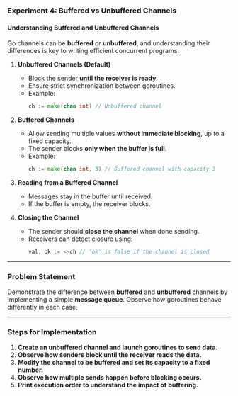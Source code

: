 ### **Experiment 4: Buffered vs Unbuffered Channels**  

#### **Understanding Buffered and Unbuffered Channels**  
Go channels can be **buffered** or **unbuffered**, and understanding their differences is key to writing efficient concurrent programs.  

1. **Unbuffered Channels (Default)**  
   - Block the sender **until the receiver is ready**.  
   - Ensure strict synchronization between goroutines.  
   - Example:  
     ```go
     ch := make(chan int) // Unbuffered channel
     ```  

2. **Buffered Channels**  
   - Allow sending multiple values **without immediate blocking**, up to a fixed capacity.  
   - The sender blocks **only when the buffer is full**.  
   - Example:  
     ```go
     ch := make(chan int, 3) // Buffered channel with capacity 3
     ```  

3. **Reading from a Buffered Channel**  
   - Messages stay in the buffer until received.  
   - If the buffer is empty, the receiver blocks.  

4. **Closing the Channel**  
   - The sender should **close the channel** when done sending.  
   - Receivers can detect closure using:  
     ```go
     val, ok := <-ch // 'ok' is false if the channel is closed
     ```  

---

### **Problem Statement**  
Demonstrate the difference between **buffered** and **unbuffered** channels by implementing a simple **message queue**. Observe how goroutines behave differently in each case.  

---

### **Steps for Implementation**  

1. **Create an unbuffered channel and launch goroutines to send data.**  
2. **Observe how senders block until the receiver reads the data.**  
3. **Modify the channel to be buffered and set its capacity to a fixed number.**  
4. **Observe how multiple sends happen before blocking occurs.**  
5. **Print execution order to understand the impact of buffering.**  